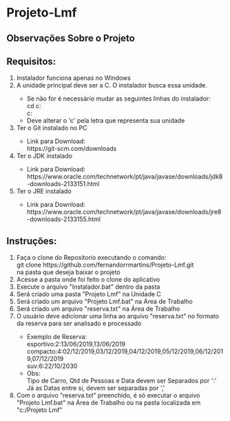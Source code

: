# Projeto-Lmf

<h2>Observações Sobre o Projeto</h2>
<ul>
	
</ul>

<h2>Requisitos:</h2>
<ol>
	<li>Instalador funciona apenas no Windows</li>
	<li>A unidade principal deve ser a C. O instalador busca essa unidade.</li>
	<ul>
		<li>Se não for é necessário mudar as seguintes linhas do instalador:</li>
		cd c:<br>
		c:<br>
		<li>Deve alterar o 'c' pela letra que representa sua unidade</li>
	</ul>
	<li>Ter o Git instalado no PC</li>
	<ul>
		<li>Link para Download:</br>
		https://git-scm.com/downloads</li>
	</ul>
	<li>Ter o JDK instalado</li>
	<ul>
		<li>Link para Download:</br>
		https://www.oracle.com/technetwork/pt/java/javase/downloads/jdk8-downloads-2133151.html</li>
	</ul>
	<li>Ter o JRE instalado</li>
	<ul>
		<li>Link para Download:</br>
		https://www.oracle.com/technetwork/pt/java/javase/downloads/jre8-downloads-2133155.html</li>
	</ul>
</ol>

<h2>Instruções:</h2>
<ol>
	<li>Faça o clone do Repositorio executando o comando:</br>
	git clone https://github.com/fernandorrmartins/Projeto-Lmf.git</br>
	na pasta que deseja baixar o projeto</li>
	<li>Acesse a pasta onde foi feito o clone do aplicativo</li>
	<li>Execute o arquivo "Instalador.bat" dentro da pasta</li>
	<li>Será criado uma pasta "Projeto Lmf" na Unidade C</li>
	<li>Será criado um arquivo "Projeto Lmf.bat" na Área de Trabalho</li>
	<li>Será criado um arquivo "reserva.txt" na Área de Trabalho</li>
	<li>O usuário deve adicionar uma linha ao arquivo "reserva.txt" no formato da reserva para ser analisado e processado</li>
	<ul>
		<li>Exemplo de Reserva:</li>
		esportivo:2:13/06/2019,13/06/2019</br>
		compacto:4:02/12/2019,03/12/2019,04/12/2019,05/12/2019,06/12/2019,07/12/2019</br>
		suv:6:22/10/2030
		<li>Obs:</li>
		Tipo de Carro, Qtd de Pessoas e Data devem ser Separados por ':'</br>
		Já as Datas entre sí, devem ser separadas por ','
	</ul>
	<li>Com o arquivo "reserva.txt" preenchido, é só executar o arquivo "Projeto Lmf.bat" na Área de Trabalho ou na pasta localizada em "c:/Projeto Lmf"</li>
</ol>
